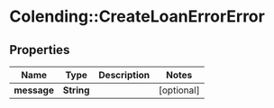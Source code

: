 # Colending::CreateLoanErrorError

## Properties
Name | Type | Description | Notes
------------ | ------------- | ------------- | -------------
**message** | **String** |  | [optional] 

